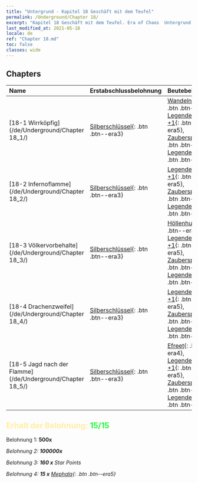 ```yaml
---
title: "Untergrund - Kapitel 18 Geschäft mit dem Teufel"
permalink: /Underground/Chapter 18/
excerpt: "Kapitel 18 Geschäft mit dem Teufel. Era of Chaos  Untergrund - Kapitel 18. Geschäft mit dem Teufel"
last_modified_at: 2021-05-18
locale: de
ref: "Chapter 18.md"
toc: false
classes: wide
---
```


## Chapters

  | Name |  Erstabschlussbelohnung | Beutebelohnung |
  |:------------|:------------|:------------| 
  | [18-1 Wirrköpfig](/de/Underground/Chapter 18_1/) | [Silberschlüssel](/ItemsDE/con_693/){: .btn .btn--era3} | [Wandelnde Tote](/ItemsDE/unt_209/){: .btn .btn--era3}, [Legendenzertifikat +1](/ItemsDE/mat_74/){: .btn .btn--era5}, [Zauberspruchrollen](/ItemsDE/con_694/){: .btn .btn--era3}, [Legendenzertifikat](/ItemsDE/mat_67/){: .btn .btn--era5} |
  | [18-2 Infernoflamme](/de/Underground/Chapter 18_2/) | [Silberschlüssel](/ItemsDE/con_693/){: .btn .btn--era3} | [Legendenzertifikat +1](/ItemsDE/mat_74/){: .btn .btn--era5}, [Zauberspruchrollen](/ItemsDE/con_694/){: .btn .btn--era3}, [Legendenzertifikat](/ItemsDE/mat_67/){: .btn .btn--era5} |
  | [18-3 Völkervorbehalte](/de/Underground/Chapter 18_3/) | [Silberschlüssel](/ItemsDE/con_693/){: .btn .btn--era3} | [Höllenhund](/ItemsDE/unt_228/){: .btn .btn--era4}, [Legendenzertifikat +1](/ItemsDE/mat_74/){: .btn .btn--era5}, [Zauberspruchrollen](/ItemsDE/con_694/){: .btn .btn--era3}, [Legendenzertifikat](/ItemsDE/mat_67/){: .btn .btn--era5} |
  | [18-4 Drachenzweifel](/de/Underground/Chapter 18_4/) | [Silberschlüssel](/ItemsDE/con_693/){: .btn .btn--era3} | [Legendenzertifikat +1](/ItemsDE/mat_74/){: .btn .btn--era5}, [Zauberspruchrollen](/ItemsDE/con_694/){: .btn .btn--era3}, [Legendenzertifikat](/ItemsDE/mat_67/){: .btn .btn--era5} |
  | [18-5 Jagd nach der Flamme](/de/Underground/Chapter 18_5/) | [Silberschlüssel](/ItemsDE/con_693/){: .btn .btn--era3} | [Efreet](/ItemsDE/unt_231/){: .btn .btn--era4}, [Legendenzertifikat +1](/ItemsDE/mat_74/){: .btn .btn--era5}, [Zauberspruchrollen](/ItemsDE/con_694/){: .btn .btn--era3}, [Legendenzertifikat](/ItemsDE/mat_67/){: .btn .btn--era5} |


## <span style="color: #ffeea0">Erhalt der Belohnung: </span><span style="color: #27f73a">15/15</span>

 Belohnung 1:  **500x** <i class="fas fa-gem"/>

 Belohnung 2:  **100000x** <i class="fas fa-coins"/>

 Belohnung 3: **160 x** Star Points

 Belohnung 4: **15 x** [Mephala](/ItemsDE/her_367/){: .btn .btn--era5}

